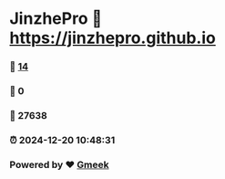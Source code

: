 # JinzhePro :link: https://jinzhepro.github.io 
### :page_facing_up: [14](https://jinzhepro.github.io/tag.html) 
### :speech_balloon: 0 
### :hibiscus: 27638 
### :alarm_clock: 2024-12-20 10:48:31 
### Powered by :heart: [Gmeek](https://github.com/Meekdai/Gmeek)
